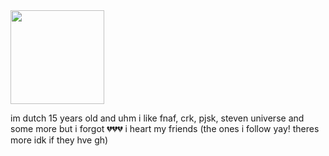 <a href="https://github.com/kittinan/spotify-github-profile">
  <img src="https://spotify-github-profile.kittinanx.com/api/view?uid=31iqdhgkkor3xz6e424ojw2xxlaa&cover_image=true&theme=default&show_offline=true&background_color=0e1116&interchange=false&bar_color=e41111" width="150">
</a>

im dutch 
15 years old and uhm i like fnaf, crk, pjsk, steven universe and some more but i forgot 💔💔💔
i heart my friends (the ones i follow yay! theres more idk if they hve gh)
